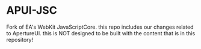 # APUI-JSC
Fork of EA's WebKit JavaScriptCore. this repo includes our changes related to ApertureUI. this is NOT designed to be built with the content that is in this repository! 
